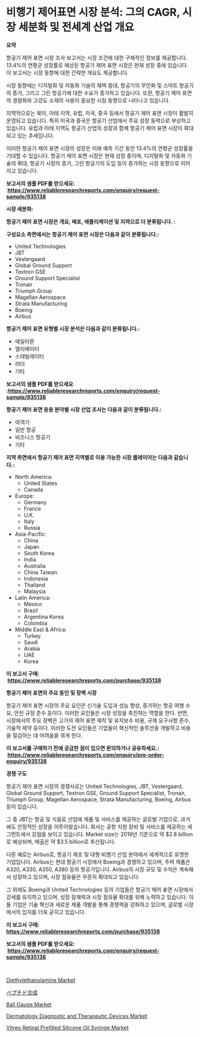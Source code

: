 <p><h1>비행기 제어표면 시장 분석: 그의 CAGR, 시장 세분화 및 전세계 산업 개요</h1></p><p><strong>요약</strong></p>
<p><p>항공기 제어 표면 시장 조사 보고서는 시장 조건에 대한 구체적인 정보를 제공합니다. 13.4%의 연평균 성장률로 예상된 항공기 제어 표면 시장은 현재 성장 중에 있습니다. 이 보고서는 시장 동향에 대한 간략한 개요도 제공합니다.</p><p>시장 동향에는 디지털화 및 자동화 기술의 채택 증대, 항공기의 무인화 및 스마트 항공기의 증가, 그리고 그린 항공기에 대한 수요가 증가하고 있습니다. 또한, 항공기 제어 표면의 경량화와 고강도 소재의 사용이 중요한 시장 동향으로 나타나고 있습니다.</p><p>지역적으로는 북미, 아태 지역, 유럽, 미국, 중국 등에서 항공기 제어 표면 시장이 활발히 운영되고 있습니다. 특히 미국과 중국은 항공기 산업에서 주요 성장 동력으로 부상하고 있습니다. 유럽과 아태 지역도 항공기 산업의 성장과 함께 항공기 제어 표면 시장이 확대되고 있는 추세입니다.</p><p>이러한 항공기 제어 표면 시장의 성장은 미래 예측 기간 동안 13.4%의 연평균 성장률을 기대할 수 있습니다. 항공기 제어 표면 시장은 현재 성장 중이며, 디지털화 및 자동화 기술의 확대, 항공기 시장의 증가, 그린 항공기의 도입 등이 증가하는 시장 동향으로 이어지고 있습니다.</p></p>
<p><strong>보고서의 샘플 PDF를 받으세요: &nbsp;<a href="https://www.reliableresearchreports.com/enquiry/request-sample/935138">https://www.reliableresearchreports.com/enquiry/request-sample/935138</a></strong></p>
<p><strong>시장 세분화:</strong></p>
<p><strong> 항공기 제어 표면 시장은 개요, 배포, 애플리케이션 및 지역으로 더 분류됩니다. :</strong></p>
<p><strong>구성요소 측면에서는 항공기 제어 표면 시장은 다음과 같이 분류됩니다.:</strong></p>
<p><ul><li>United Technologies</li><li>JBT</li><li>Vestergaard</li><li>Global Ground Support</li><li>Textron GSE</li><li>Ground Support Specialist</li><li>Tronair</li><li>Triumph Group</li><li>Magellan Aerospace</li><li>Strata Manufacturing</li><li>Boeing</li><li>Airbus</li></ul></p>
<p><strong> 항공기 제어 표면 유형별 시장 분석은 다음과 같이 분류됩니다.:</strong></p>
<p><ul><li>에일러론</li><li>엘리베이터</li><li>스태빌레이터</li><li>러더</li><li>기타</li></ul></p>
<p><strong>보고서의 샘플 PDF를 받으세요 :<a href="https://www.reliableresearchreports.com/enquiry/request-sample/935138">https://www.reliableresearchreports.com/enquiry/request-sample/935138</a></strong></p>
<p><strong> 항공기 제어 표면 응용 분야별 시장 산업 조사는 다음과 같이 분류됩니다.:</strong></p>
<p><ul><li>여객기</li><li>일반 항공</li><li>비즈니스 항공기</li><li>기타</li></ul></p>
<p><strong>지역 측면에서 항공기 제어 표면 지역별로 이용 가능한 시장 플레이어는 다음과 같습니다.:</strong></p>
<p><ul>
    <li>
        North America:
        <ul>
            <li>United States</li>
            <li>Canada</li>
        </ul>
    </li>
    <li>
        Europe:
        <ul>
            <li>Germany</li>
            <li>France</li>
            <li>U.K.</li>
            <li>Italy</li>
            <li>Russia</li>
        </ul>
    </li>
    <li>
        Asia-Pacific:
        <ul>
            <li>China</li>
            <li>Japan</li>
            <li>South Korea</li>
            <li>India</li>
            <li>Australia</li>
            <li>China Taiwan</li>
            <li>Indonesia</li>
            <li>Thailand</li>
            <li>Malaysia</li>
        </ul>
    </li>
    <li>
        Latin America:
        <ul>
            <li>Mexico</li>
            <li>Brazil</li>
            <li>Argentina Korea</li>
            <li>Colombia</li>
        </ul>
    </li>
    <li>
        Middle East & Africa:
        <ul>
            <li>Turkey</li>
            <li>Saudi</li>
            <li>Arabia</li>
            <li>UAE</li>
            <li>Korea</li>
        </ul>
    </li>
    </ul></p>
<p><strong>이 보고서 구매: &nbsp;<a href="https://www.reliableresearchreports.com/purchase/935138">https://www.reliableresearchreports.com/purchase/935138</a></strong></p>
<p><strong>항공기 제어 표면의 주요 동인 및 장벽 시장</strong></p>
<p><p>항공기 제어 표면 시장의 주요 요인은 신기술 도입과 성능 향상, 증가하는 항공 여행 수요, 안전 규정 준수 등이다. 이러한 요인들은 시장 성장을 촉진하는 역할을 한다. 반면, 시장에서의 주요 장벽은 고가의 제어 표면 제작 및 유지보수 비용, 규제 요구사항 준수, 기술적 제약 등이다. 이러한 도전 요인들은 기업들이 혁신적인 솔루션을 개발하고 비용을 절감하는 데 어려움을 겪게 한다.</p></p>
<p><strong>이 보고서를 구매하기 전에 궁금한 점이 있으면 문의하거나 공유하세요.: &nbsp;<a href="https://www.reliableresearchreports.com/enquiry/pre-order-enquiry/935138">https://www.reliableresearchreports.com/enquiry/pre-order-enquiry/935138</a></strong></p>
<p><strong>경쟁 구도</strong></p>
<p><p>항공기 제어 표면 시장의 경쟁사로는 United Technologies, JBT, Vestergaard, Global Ground Support, Textron GSE, Ground Support Specialist, Tronair, Triumph Group, Magellan Aerospace, Strata Manufacturing, Boeing, Airbus 등이 있습니다.</p><p>그 중 JBT는 항공 및 식음료 산업에 제품 및 서비스를 제공하는 글로벌 기업으로, 과거에도 안정적인 성장을 이루어왔습니다. 회사는 공항 지원 장비 및 서비스를 제공하는 세그먼트에서 강점을 보이고 있습니다. Market size는 2019년 기준으로 약 $2.8 billion로 예상되며, 매출은 약 $3.5 billion로 추산됩니다.</p><p>다른 예로는 Airbus로, 항공기 제조 및 대형 비행기 산업 분야에서 세계적으로 유명한 기업입니다. Airbus는 현대 항공기 시장에서 Boeing과 경쟁하고 있으며, 주력 제품은 A320, A330, A350, A380 등의 항공기입니다. Airbus의 시장 규모 및 수익은 계속해서 성장하고 있으며, 시장 점유율은 꾸준히 확대되고 있습니다.</p><p>그 외에도 Boeing과 United Technologies 등의 기업들은 항공기 제어 표면 시장에서 강세를 유지하고 있으며, 성장 잠재력과 시장 점유율 확대를 위해 노력하고 있습니다. 이들 기업은 기술 혁신과 새로운 제품 개발을 통해 경쟁력을 강화하고 있으며, 글로벌 시장에서의 입지를 더욱 굳히고 있습니다.</p></p>
<p><strong>이 보고서 구매: &nbsp; <a href="https://www.reliableresearchreports.com/purchase/935138">https://www.reliableresearchreports.com/purchase/935138</a></strong></p>
<p><strong>보고서의 샘플 PDF를 받으세요: &nbsp;<a href="https://www.reliableresearchreports.com/enquiry/request-sample/935138">https://www.reliableresearchreports.com/enquiry/request-sample/935138</a></strong><strong></strong></p>
<p>&nbsp;</p>
<p><p><a href="https://view.publitas.com/reportprime-1/diethylethanolamine-market-provides-detailed-segmentation-of-this-market-based-on-type-application-and-region-and-forecast-for-the-period-from-2024-2031/">Diethylethanolamine Market</a></p><p><a href="https://medium.com/@joanne.southgate/%E3%83%9A%E3%83%97%E3%83%81%E3%83%89%E5%90%88%E6%88%90%E5%B8%82%E5%A0%B4%E3%81%AE%E5%88%86%E6%9E%90%E3%81%A82024%E5%B9%B4%E3%81%8B%E3%82%892031%E5%B9%B4%E3%81%BE%E3%81%A7%E3%81%AE%E4%BA%88%E6%B8%AC%E3%81%95%E3%82%8C%E3%82%8B%E8%A6%8F%E6%A8%A1-da04f427bb9c">ペプチド合成</a></p><p><a href="https://github.com/juancolorado15/Market-Research-Report-List-1/blob/main/ball-gauge-market.md">Ball Gauge Market</a></p><p><a href="https://nifty-kite-d51.notion.site/Dermatology-Diagnostic-and-Therapeutic-Devices-Market-Size-Global-Industry-Overview-Market-Segment-5b5f159f7edf4721be63a5080164c470">Dermatology Diagnostic and Therapeutic Devices Market</a></p><p><a href="https://ivy-potential-64b.notion.site/Vitreo-Retinal-Prefilled-Silicone-Oil-Syringe-Market-Size-Share-Trends-Analysis-Report-By-Applica-783816ecd4a94632bd68827da091397b">Vitreo Retinal Prefilled Silicone Oil Syringe Market</a></p></p>